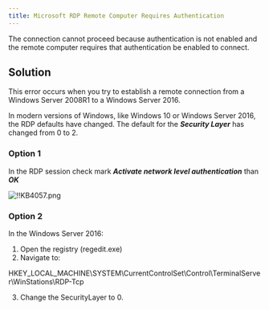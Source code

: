 ```yaml
---
title: Microsoft RDP Remote Computer Requires Authentication
---
```

The connection cannot proceed because authentication is not enabled and the remote computer requires that authentication be enabled to connect.

## Solution

This error occurs when you try to establish a remote connection from a Windows Server 2008R1 to a Windows Server 2016.  

In modern versions of Windows, like Windows 10 or Windows Server 2016, the RDP defaults have changed. The default for the ***Security Layer*** has changed from 0 to 2.

### Option 1

In the RDP session check mark ***Activate network level authentication*** than ***OK***  

![!!KB4057.png](/img/en/kb/KB4057.png)
### Option 2

In the Windows Server 2016:  

1. Open the registry (regedit.exe)
1. Navigate to:  

HKEY_LOCAL_MACHINE\SYSTEM\CurrentControlSet\Control\TerminalServer\WinStations\RDP-Tcp  

3. Change the SecurityLayer to 0.
